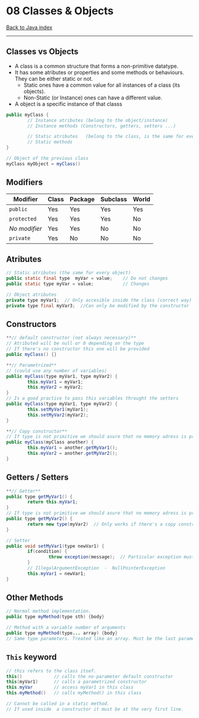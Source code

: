 # 08 Classes & Objects

[Back to Java index](..\index.md)

---

## Classes vs Objects

- A class is a common structure that forms a non-primitive datatype.
- It has some atributes or properties and some methods or behaviours. They can be either static or not.
    - Static ones have a common value for all instances of a class (its objects).
    - Non-Static (or Instance) ones can have a different value.
- A object is a specific instance of that classs

```java
public myClass {
		// Instance atributes (belong to the object/instance)
		// Instance methods (Constructors, getters, setters ...)

		// Static atributes   (belong to the class, is the same for every object)
		// Static methods
}

// Object of the previous class
myClass myObject = myClass()
```

## Modifiers

| Modifier      | Class | Package | Subclass | World |
| --------------| ------| --------| ---------| ------|
| `public`      | Yes   | Yes     | Yes      | Yes   |
| `protected`   | Yes   | Yes     | Yes      | No    |
| _No modifier_ | Yes   | Yes     | No       | No    |
| `private`     | Yes   | No      | No       | No    |

## Atributes

```java
// Static atributes (the same for every object)
public static final type  myVar = value;    // Do not changes
public static type myVar = value;           // Changes

// Object atributes
private type myVar1;  // Only accesible inside the class (correct way)
private type final myVar3;  //Can only be modified by the constructor
```

## Constructors

```java
**// default constructor (not always necessary)**
// Atributed will be null or 0 depending on the type
// If there's no constructor this one will be provided
public myClass() {}

**// Parametrized**
// (could use any number of variables)
public myClass(type myVar1, type myVar2) {
		this.myVar1 = myVar1;
		this.myVar2 = myVar2;
}
// Is a good practice to pass this variables throught the setters
public myClass(type myVar1, type myVar2) {
		this.setMyVar1(myVar1);
		this.setMyVar2(myVar2);
}

**// Copy constructor**
// If type is not primitive we should asure that no memory adress is provided
public myClass(myClass another) {
		this.myVar1 = another.getMyVar1();
		this.myVar2 = another.getMyVar2();
}
```

## Getters / Setters

```java
**// Getter**
public type getMyVar1() {
		return this.myVar1;
}
// If type is not primitive we should asure that no memory adress is provided
public type getMyVar2() {
		return new type(myVar2)  // Only works if there's a copy constructor
}

// Setter
public void setMyVar1(type newVar1) {
		if(condition) {
				throw exception(message);  // Particular exception must be shown
		}
		// IllegalArgumentException  -  NullPointerException
		this.myVar1 = newVar1;
}

```

## Other Methods

```java
// Normal method implementation.
public type myMethod(type sth) {body}

// Method with a variable number of arguments
public type myMethod(type... array) {body}
// Same type parameters. Treated like an array. Must be the last parameter
```

## `This` keyword

```java
// this refers to the class itsef.
this()            // calls the no-parameter default constructor
this(myVar1)      // calls a parametrized constructor
this.myVar        // access myVar1 in this class
this.myMethod()   // calls myMethod() in this class

// Cannot be called in a static method.
// If used inside  a constructor it must be at the very first line.
```